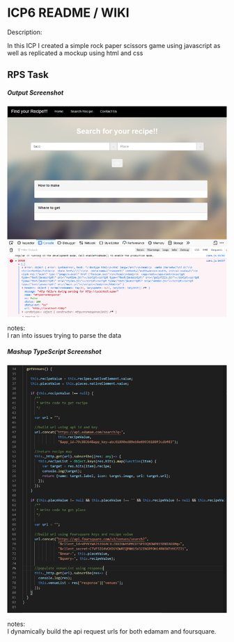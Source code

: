 # ICP6 README / WIKI

Description:

In this ICP I created a simple rock paper scissors game using javascript as well as replicated a mockup using html and css

## RPS Task

##### Output Screenshot

![mashup_output](wiki_screenshots/mashup_output.PNG)

notes: <br>
I ran into issues trying to parse the data

##### Mashup TypeScript Screenshot

![mashup_ts](wiki_screenshots/mashup_ts.PNG)

notes: <br>
I dynamically build the api request urls for both edamam and foursquare. <br>
